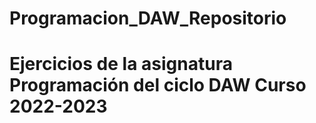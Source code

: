 # Programacion_DAW_Repositorio
# Ejercicios de la asignatura Programación del ciclo DAW Curso 2022-2023